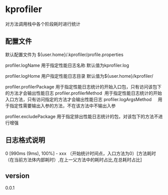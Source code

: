 # kprofiler
对方法调用栈中各个阶段耗时进行统计

## 配置文件
 默认配置文件为 ${user.home}/.kprofiler/profile.properties
 
 profiler.logName 用于指定性能日志名称 默认值为kprofiler.log
 
 profiler.logHome 用户指定性能日志目录 默认值为${user.home}/kprofiler/
 
 profiler.profilerPackage 用于指定性能日志统计的开始入口包，只有访问该包下的方法才会输出性能日志
 profiler.profilerMethod  用于指定性能日志统计的开始入口方法，只有访问指定的方法才会输出性能日志
 profiler.logArgsMethod     用于指定性需要输出入参的方法，不在该方法中不输出入参

 profiler.excludePackage  用于指定排出性能日志统计的包，对该包下的方法不进行增强
 
 ## 日志格式说明
0 [990ms (9ms), 100%] -  xxx    （开始统计时间点，入口方法为0）[方法耗时（在当前方法体内部耗时）,在上一父方法中的耗时占比,在总耗时占比]

## version
0.0.1
